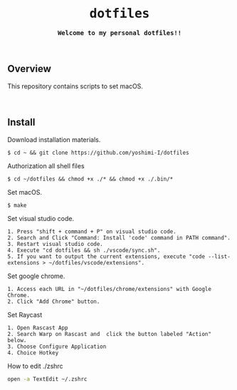 <div align="center">

<samp>

# dotfiles

**Welcome to my personal dotfiles!!**

</samp>

</div>

&emsp;
## Overview

This repository contains scripts to set macOS.

&emsp;




## Install

Download installation materials.

```shell
$ cd ~ && git clone https://github.com/yoshimi-I/dotfiles
```
Authorization all shell files
```shell
$ cd ~/dotfiles && chmod +x ./* && chmod +x ./.bin/* 
```
Set macOS.

```shell
$ make
```

Set visual studio code.

```
1. Press "shift + command + P" on visual studio code.
2. Search and Click "Command: Install 'code' command in PATH command".
3. Restart visual studio code.
4. Execute "cd dotfiles && sh ./vscode/sync.sh".
5. If you want to output the current extensions, execute "code --list-extensions > ~/dotfiles/vscode/extensions".
```

Set google chrome.

```
1. Access each URL in "~/dotfiles/chrome/extensions" with Google Chrome.
2. Click "Add Chrome" button.
```

Set Raycast
```
1. Open Rascast App
2. Search Warp on Rascast and  click the button labeled "Action" below.
3. Choose Configure Application
4. Choice Hotkey
```

How to edit ./zshrc
```sh
open -a TextEdit ~/.zshrc
```
